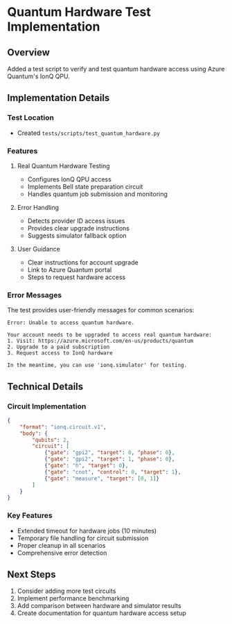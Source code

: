 # Quantum Hardware Test Implementation

## Overview
Added a test script to verify and test quantum hardware access using Azure Quantum's IonQ QPU.

## Implementation Details

### Test Location
- Created `tests/scripts/test_quantum_hardware.py`

### Features
1. Real Quantum Hardware Testing
   - Configures IonQ QPU access
   - Implements Bell state preparation circuit
   - Handles quantum job submission and monitoring

2. Error Handling
   - Detects provider ID access issues
   - Provides clear upgrade instructions
   - Suggests simulator fallback option

3. User Guidance
   - Clear instructions for account upgrade
   - Link to Azure Quantum portal
   - Steps to request hardware access

### Error Messages
The test provides user-friendly messages for common scenarios:
```
Error: Unable to access quantum hardware.

Your account needs to be upgraded to access real quantum hardware:
1. Visit: https://azure.microsoft.com/en-us/products/quantum
2. Upgrade to a paid subscription
3. Request access to IonQ hardware

In the meantime, you can use 'ionq.simulator' for testing.
```

## Technical Details

### Circuit Implementation
```json
{
    "format": "ionq.circuit.v1",
    "body": {
        "qubits": 2,
        "circuit": [
            {"gate": "gpi2", "target": 0, "phase": 0},
            {"gate": "gpi2", "target": 1, "phase": 0},
            {"gate": "h", "target": 0},
            {"gate": "cnot", "control": 0, "target": 1},
            {"gate": "measure", "target": [0, 1]}
        ]
    }
}
```

### Key Features
- Extended timeout for hardware jobs (10 minutes)
- Temporary file handling for circuit submission
- Proper cleanup in all scenarios
- Comprehensive error detection

## Next Steps
1. Consider adding more test circuits
2. Implement performance benchmarking
3. Add comparison between hardware and simulator results
4. Create documentation for quantum hardware access setup
